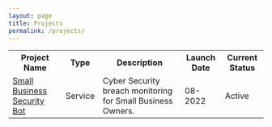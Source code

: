 ```yaml
---
layout: page
title: Projects
permalink: /projects/
---
```




<table style="width:100%">
			<tbody><tr>
						<th>Project Name</th>
						<th>Type</th>
						<th>Description</th>
						<th>Launch Date</th>
						<th>Current Status</th>
					</tr>
				<tr>
						<td><a href="https://sb2.uk">Small Business Security Bot</a></td>
						<td>Service</td>
						<td>Cyber Security breach monitoring for Small Business Owners.</td>
						<td>08-2022</td>
						<td>Active</td>
					</tr>

